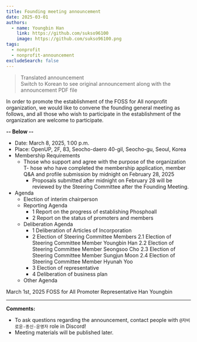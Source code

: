 ```yaml
---
title: Founding meeting announcement
date: 2025-03-01
authors:
  - name: Youngbin Han
    link: https://github.com/sukso96100
    image: https://github.com/sukso96100.png
tags:
  - nonprofit
  - nonprofit-announcement
excludeSearch: false
---
```


>    Translated announcement   
>    Switch to Korean to see original announcement along with the announcement PDF file

In order to promote the establishment of the FOSS for All nonprofit organization, we would like to convene the founding general meeting as follows, and all those who wish to participate in the establishment of the organization are welcome to participate.
<!--more-->

**-- Below --**

- Date: March 8, 2025, 1:00 p.m.
- Place: OpenUP, 2F, 83, Seocho-daero 40-gil, Seocho-gu, Seoul, Korea
- Membership Requirements
    - Those who support and agree with the purpose of the organization
    T- hose who have completed the membership application, member Q&A and profile submission by midnight on February 28, 2025
        - Proposals submitted after midnight on February 28 will be reviewed by the Steering Committee after the Founding Meeting.
- Agenda
    - Election of interim chairperson
    - Reporting Agenda
        - 1 Report on the progress of establishing Phosphoall
        - 2 Report on the status of promoters and members
    - Deliberation Agenda
        - 1 Deliberation of Articles of Incorporation
        - 2 Election of Steering Committee Members
            2.1 Election of Steering Committee Member Youngbin Han
            2.2 Election of Steering Committee Member Seongsoo Cho
            2.3 Election of Steering Committee Member Sungjun Moon
            2.4 Election of Steering Committee Member Hyunah Yoo
        - 3 Election of representative
        - 4 Deliberation of business plan
    - Other Agenda

March 1st, 2025 FOSS for All Promoter Representative Han Youngbin

---

**Comments:**
- To ask questions regarding the announcement, contact people with `@자비로운-종신-운영자` role in Discord!
- Meeting materials will be published later.
